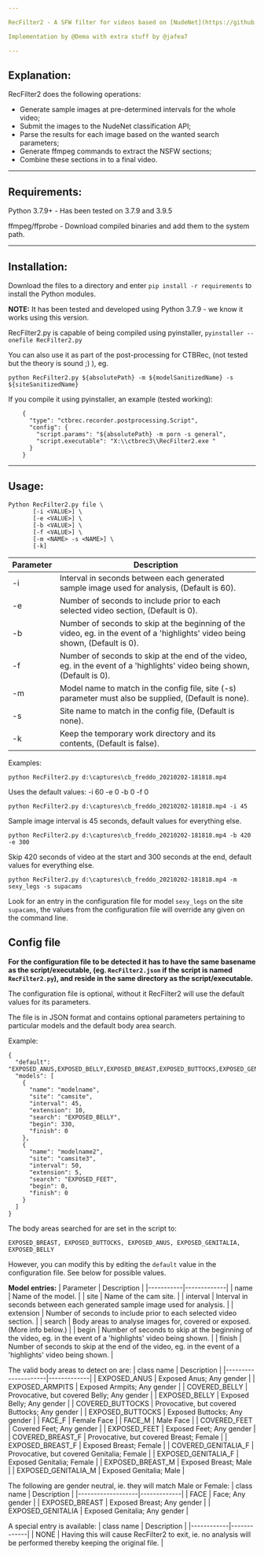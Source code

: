 ```yaml
---

RecFilter2 - A SFW filter for videos based on [NudeNet](https://github.com/notAI-tech/NudeNet), it **removes** SFW sections of video.

Implementation by @Dema with extra stuff by @jafea7

---
```


## Explanation:

RecFilter2 does the following operations:
 - Generate sample images at pre-determined intervals for the whole video;
 - Submit the images to the NudeNet classification API;
 - Parse the results for each image based on the wanted search parameters;
 - Generate ffmpeg commands to extract the NSFW sections;
 - Combine these sections in to a final video.

---

## Requirements:

Python 3.7.9+ - Has been tested on 3.7.9 and 3.9.5

ffmpeg/ffprobe - Download compiled binaries and add them to the system path.

---

## Installation:

Download the files to a directory and enter `pip install -r requirements` to install the Python modules.

**NOTE:** It has been tested and developed using Python 3.7.9 - we know it works using this version.

RecFilter2.py is capable of being compiled using pyinstaller, `pyinstaller --onefile RecFilter2.py`

You can also use it as part of the post-processing for CTBRec, (not tested but the theory is sound ;) ), eg.

`python RecFilter2.py ${absolutePath} -m ${modelSanitizedName} -s ${siteSanitizedName}`

If you compile it using pyinstaller, an example (tested working):

```
    {
      "type": "ctbrec.recorder.postprocessing.Script",
      "config": {
        "script.params": "${absolutePath} -m porn -s general",
        "script.executable": "X:\\ctbrec3\\RecFilter2.exe "
      }
    }
```

---

## Usage:

```
Python RecFilter2.py file \
       [-i <VALUE>] \
       [-e <VALUE>] \
       [-b <VALUE>] \
       [-f <VALUE>] \
       [-m <NAME> -s <NAME>] \
       [-k]
```
| Parameter | Description |
|-----------|-------------|
| -i        | Interval in seconds between each generated sample image used for analysis, (Default is 60). |
| -e        | Number of seconds to include prior to each selected video section, (Default is 0). |
| -b        | Number of seconds to skip at the beginning of the video, eg. in the event of a 'highlights' video being shown, (Default is 0). |
| -f        | Number of seconds to skip at the end of the video, eg. in the event of a 'highlights' video being shown, (Default is 0). |
| -m        | Model name to match in the config file, site (-s) parameter must also be supplied, (Default is none). |
| -s        | Site name to match in the config file, (Default is none). |
| -k        | Keep the temporary work directory and its contents, (Default is false). |

Examples:

`python RecFilter2.py d:\captures\cb_freddo_20210202-181818.mp4`

Uses the default values: -i 60 -e 0 -b 0 -f 0

`python RecFilter2.py d:\captures\cb_freddo_20210202-181818.mp4 -i 45`

Sample image interval is 45 seconds, default values for everything else.

`python RecFilter2.py d:\captures\cb_freddo_20210202-181818.mp4 -b 420 -e 300`

Skip 420 seconds of video at the start and 300 seconds at the end, default values for everything else.

`python RecFilter2.py d:\captures\cb_freddo_20210202-181818.mp4 -m sexy_legs -s supacams`

Look for an entry in the configuration file for model `sexy_legs` on the site `supacams`, the values from the configuration file will override any given on the command line.



## Config file

**For the configuration file to be detected it has to have the same basename as the script/executable, (eg. `RecFilter2.json` if the script is named `RecFilter2.py`), and reside in the same directory as the script/executable.**

The configuration file is optional, without it RecFilter2 will use the default values for its parameters.

The file is in JSON format and contains optional parameters pertaining to particular models and the default body area search.

Example:
```
{
  "default": "EXPOSED_ANUS,EXPOSED_BELLY,EXPOSED_BREAST,EXPOSED_BUTTOCKS,EXPOSED_GENTALIA,EXPOSED_FEET,FACE",
  "models": [  
    {
      "name": "modelname",
      "site": "camsite",
      "interval": 45,
      "extension": 10,
      "search": "EXPOSED_BELLY",
      "begin": 330,
      "finish": 0
    },
    {
      "name": "modelname2",
      "site": "camsite3",
      "interval": 50,
      "extension": 5,
      "search": "EXPOSED_FEET",
      "begin": 0,
      "finish": 0
    }
  ]
}
```
The body areas searched for are set in the script to:

`EXPOSED_BREAST, EXPOSED_BUTTOCKS, EXPOSED_ANUS, EXPOSED_GENITALIA, EXPOSED_BELLY`

However, you can modify this by editing the `default` value in the configuration file. See below for possible values.

**Model entries:**
| Parameter | Description |
|-----------|-------------|
| name      | Name of the model. |
| site      | Name of the cam site. |
| interval  | Interval in seconds between each generated sample image used for analysis. |
| extension | Number of seconds to include prior to each selected video section. |
| search    | Body areas to analyse images for, covered or exposed. (More info below.) |
| begin     | Number of seconds to skip at the beginning of the video, eg. in the event of a 'highlights' video being shown. |
| finish    | Number of seconds to skip at the end of the video, eg. in the event of a 'highlights' video being shown. |

The valid body areas to detect on are:
| class name          | Description |
|---------------------|-------------|
| EXPOSED_ANUS        | Exposed Anus; Any gender |
| EXPOSED_ARMPITS     | Exposed Armpits; Any gender |
| COVERED_BELLY       | Provocative, but covered Belly; Any gender |
| EXPOSED_BELLY       | Exposed Belly; Any gender |
| COVERED_BUTTOCKS    | Provocative, but covered Buttocks; Any gender |
| EXPOSED_BUTTOCKS    | Exposed Buttocks; Any gender |
| FACE_F              | Female Face |
| FACE_M              | Male Face |
| COVERED_FEET        | Covered Feet; Any gender |
| EXPOSED_FEET        | Exposed Feet; Any gender |
| COVERED_BREAST_F    | Provocative, but covered Breast; Female |
| EXPOSED_BREAST_F    | Exposed Breast; Female |
| COVERED_GENITALIA_F | Provocative, but covered Genitalia; Female |
| EXPOSED_GENITALIA_F | Exposed Genitalia; Female |
| EXPOSED_BREAST_M    | Exposed Breast; Male |
| EXPOSED_GENITALIA_M | Exposed Genitalia; Male |

The following are gender neutral, ie. they will match Male or Female:
| class name        | Description |
|-------------------|-------------|
| FACE              | Face; Any gender |
| EXPOSED_BREAST    | Exposed Breast; Any gender |
| EXPOSED_GENITALIA | Exposed Genitalia; Any gender |

A special entry is available:
| class name | Description |
|------------|-------------|
| NONE       | Having this will cause RecFilter2 to exit, ie. no analysis will be performed thereby keeping the original file. |
